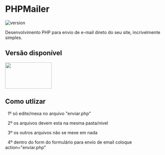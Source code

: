# PHPMailer

![version](https://img.shields.io/badge/version-1.0.0-blue.svg)

Desenvolvimento PHP para envio de e-mail direto do seu site, incrivelmente simples.

## Versão disponível

[<img src="https://upload.wikimedia.org/wikipedia/commons/thumb/2/27/PHP-logo.svg/1200px-PHP-logo.svg.png" width="150" height="85" />](http://www.php.net/)

## Como utlizar
&nbsp;
1º só edite/mexa no arquivo "enviar.php"

&nbsp;
2º os arquivos devem esta na mesma pasta/nível

&nbsp;
3º os outros arquivos não se mexe em nada

&nbsp;
4º dentro do form do formulário para envio de email coloque action="enviar.php"
